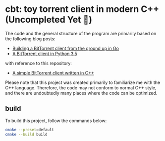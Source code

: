 # cbt: toy torrent client in modern C++ (Uncompleted Yet 🚧)

The code and the general structure of the program are primarily based on the following blog posts:

- [Building a BitTorrent client from the ground up in Go](https://blog.jse.li/posts/torrent/)
- [A BitTorrent client in Python 3.5](https://markuseliasson.se/article/bittorrent-in-python/)

with reference to this repository:

- [A simple BitTorrent client written in C++](https://github.com/ss16118/torrent-client-cpp)

Please note that this project was created primarily to familiarize me with the C++ language. Therefore, the code may not conform to normal C++ style, and there are undoubtedly many places where the code can be optimized.

## build

To build this project, follow the commands below:

```bash
cmake --preset=default
cmake --build build
```

